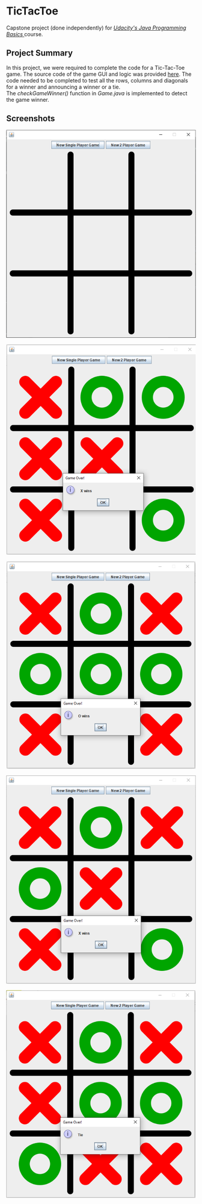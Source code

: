 # TicTacToe

 Capstone project (done independently) for <i> <a href = "https://in.udacity.com/course/java-programming-basics--ud282" title = "Udacity's Java basics"> Udacity's Java Programming Basics </a> </i> course.

Project Summary
---------------
In this project, we were required to complete the code for a Tic-Tac-Toe game. The source code of the game GUI and logic was provided <a href = "https://github.com/udacity/ud282" title = "GitHub project code for Java"> here</a>. The code needed to be completed to test all the rows, columns and diagonals for a winner and announcing a winner or a tie. <br>
The <i> checkGameWinner() </i> function in <i> Game.java </i> is implemented to detect the game winner.

Screenshots
-----------
![Game start](screenshots/1-gameStart.PNG "Game start")

!['X' column win](screenshots/2-columnWin.PNG "'X' column win")

!['O' row win](screenshots/3-rowWin.PNG "'O' row win")

!['X' diagonal win](screenshots/4-diagonalWin.PNG "'X' diagonal win")

![Game tied](screenshots/5-gameTie.PNG "Game tied")
